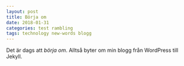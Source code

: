 ```yaml
---
layout: post
title: Börja om
date: 2018-01-31
categories: test rambling
tags: technology new-words blogg
---
```


Det är dags att *börja om*. Alltså byter om min blogg från WordPress till Jekyll.
